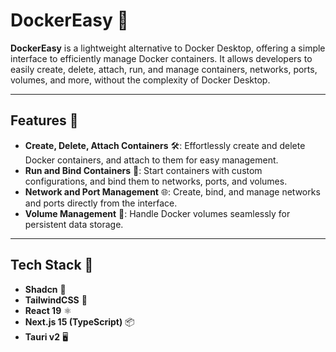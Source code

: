 # DockerEasy 🚀

**DockerEasy** is a lightweight alternative to Docker Desktop, offering a simple interface to efficiently manage Docker containers. It allows developers to easily create, delete, attach, run, and manage containers, networks, ports, volumes, and more, without the complexity of Docker Desktop.

---

## Features 🌟

- **Create, Delete, Attach Containers** 🛠️: Effortlessly create and delete Docker containers, and attach to them for easy management.
- **Run and Bind Containers** 🔗: Start containers with custom configurations, and bind them to networks, ports, and volumes.
- **Network and Port Management** 🌐: Create, bind, and manage networks and ports directly from the interface.
- **Volume Management** 💾: Handle Docker volumes seamlessly for persistent data storage.

---

## Tech Stack 🧰

- **Shadcn** 🎨
- **TailwindCSS** 💅
- **React 19** ⚛️
- **Next.js 15 (TypeScript)** 📦
- **Tauri v2** 🖥️
